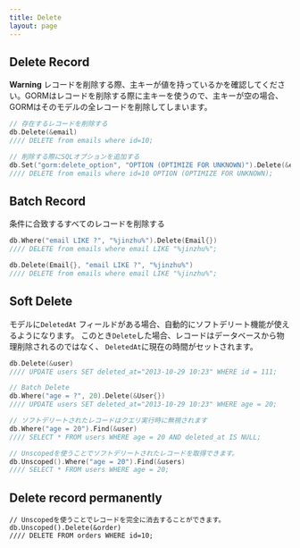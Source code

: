 ```yaml
---
title: Delete
layout: page
---
```


## Delete Record

**Warning** レコードを削除する際、主キーが値を持っているかを確認してください。GORMはレコードを削除する際に主キーを使うので、主キーが空の場合、GORMはそのモデルの全レコードを削除してしまいます。

```go
// 存在するレコードを削除する
db.Delete(&email)
//// DELETE from emails where id=10;

// 削除する際にSQLオプションを追加する
db.Set("gorm:delete_option", "OPTION (OPTIMIZE FOR UNKNOWN)").Delete(&email)
//// DELETE from emails where id=10 OPTION (OPTIMIZE FOR UNKNOWN);
```

## Batch Record

条件に合致するすべてのレコードを削除する

```go
db.Where("email LIKE ?", "%jinzhu%").Delete(Email{})
//// DELETE from emails where email LIKE "%jinzhu%";

db.Delete(Email{}, "email LIKE ?", "%jinzhu%")
//// DELETE from emails where email LIKE "%jinzhu%";
```

## Soft Delete

モデルに`DeletedAt` フィールドがある場合、自動的にソフトデリート機能が使えるようになります。 このとき`Delete`した場合、レコードはデータベースから物理削除されるのではなく、 `DeletedAt`に現在の時間がセットされます。

```go
db.Delete(&user)
//// UPDATE users SET deleted_at="2013-10-29 10:23" WHERE id = 111;

// Batch Delete
db.Where("age = ?", 20).Delete(&User{})
//// UPDATE users SET deleted_at="2013-10-29 10:23" WHERE age = 20;

// ソフトデリートされたレコードはクエリ実行時に無視されます
db.Where("age = 20").Find(&user)
//// SELECT * FROM users WHERE age = 20 AND deleted_at IS NULL;

// Unscopedを使うことでソフトデリートされたレコードを取得できます。
db.Unscoped().Where("age = 20").Find(&users)
//// SELECT * FROM users WHERE age = 20;
```

## Delete record permanently

    // Unscopedを使うことでレコードを完全に消去することができます。
    db.Unscoped().Delete(&order)
    //// DELETE FROM orders WHERE id=10;